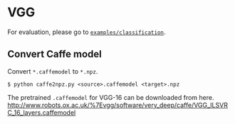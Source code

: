 # VGG

For evaluation, please go to [`examples/classification`](https://github.com/chainer/chainercv/tree/master/examples).

## Convert Caffe model
Convert `*.caffemodel` to `*.npz`.

```
$ python caffe2npz.py <source>.caffemodel <target>.npz
```

The pretrained `.caffemodel` for VGG-16 can be downloaded from here.
http://www.robots.ox.ac.uk/%7Evgg/software/very_deep/caffe/VGG_ILSVRC_16_layers.caffemodel
